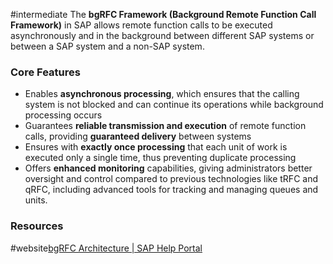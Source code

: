#intermediate
The **bgRFC Framework (Background Remote Function Call Framework)** in SAP allows remote function calls to be executed asynchronously and in the background between different SAP systems or between a SAP system and a non-SAP system.
### Core Features
- Enables **asynchronous processing**, which ensures that the calling system is not blocked and can continue its operations while background processing occurs
- Guarantees **reliable transmission and execution** of remote function calls, providing **guaranteed delivery** between systems
- Ensures with **exactly once processing** that each unit of work is executed only a single time, thus preventing duplicate processing
- Offers **enhanced monitoring** capabilities, giving administrators better oversight and control compared to previous technologies like tRFC and qRFC, including advanced tools for tracking and managing queues and units.

### Resources
#website[bgRFC Architecture | SAP Help Portal](https://help.sap.com/docs/ABAP_PLATFORM_NEW/753088fc00704d0a80e7fbd6803c8adb/489702b055493987e10000000a421937.html?locale=en-US)